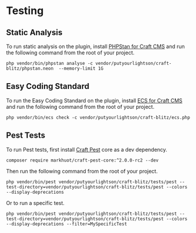 # Testing

## Static Analysis

To run static analysis on the plugin, install [PHPStan for Craft CMS](https://github.com/craftcms/phpstan) and run the following command from the root of your project.

```shell
php vendor/bin/phpstan analyse -c vendor/putyourlightson/craft-blitz/phpstan.neon  --memory-limit 1G
```

## Easy Coding Standard

To run the Easy Coding Standard on the plugin, install [ECS for Craft CMS](https://github.com/craftcms/ecs) and run the following command from the root of your project.

```shell
php vendor/bin/ecs check -c vendor/putyourlightson/craft-blitz/ecs.php
```

## Pest Tests

To run Pest tests, first install [Craft Pest](https://craft-pest.com/) core as a dev dependency.

```shell
composer require markhuot/craft-pest-core:^2.0.0-rc2 --dev
```

Then run the following command from the root of your project.

```shell
php vendor/bin/pest vendor/putyourlightson/craft-blitz/tests/pest --test-directory=vendor/putyourlightson/craft-blitz/tests/pest --colors --display-deprecations
```

Or to run a specific test.

```shell
php vendor/bin/pest vendor/putyourlightson/craft-blitz/tests/pest --test-directory=vendor/putyourlightson/craft-blitz/tests/pest --colors --display-deprecations --filter=MySpecificTest
```
